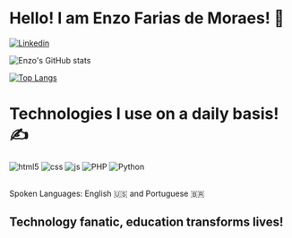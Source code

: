 # Hello! I am Enzo Farias de Moraes! 👋

[![Linkedin](https://img.shields.io/badge/LinkedIn-0077B5?style=for-the-badge&logo=linkedin&logoColor=white)](
https://www.linkedin.com/in/enzo-farias-de-moraes-488356224)


![Enzo's GitHub stats](https://github-readme-stats.vercel.app/api?username=EnzoMoraes-full&show_icons=true&theme=synthwave)

[![Top Langs](https://github-readme-stats.vercel.app/api/top-langs/?username=EnzoMoraes-full&layout=compact)](https://github.com/anuraghazra/github-readme-stats)
# Technologies I use on a daily basis! ✍️

<div style="display: inline_block">
    <img align="center" alt="html5" src="https://img.shields.io/badge/HTML5-E34F26?style=for-the-badge&logo=html5&logoColor=white">
     <img align="center" alt="css" src="https://img.shields.io/badge/CSS3-1572B6?style=for-the-badge&logo=css3&logoColor=white">
      <img align="center" alt="js" src="https://img.shields.io/badge/JavaScript-F7DF1E?style=for-the-badge&logo=javascript&logoColor=black"> 
      <img align="center" alt="PHP" src="https://img.shields.io/badge/PHP-777BB4?style=for-the-badge&logo=php&logoColor=white">
      <img align="center" alt="Python" src="https://img.shields.io/badge/Python-14354C?style=for-the-badge&logo=python&logoColor=white">
      
       
</div><br>

 Spoken Languages: English 🇺🇸 and Portuguese 🇧🇷

## Technology fanatic, education transforms lives!

